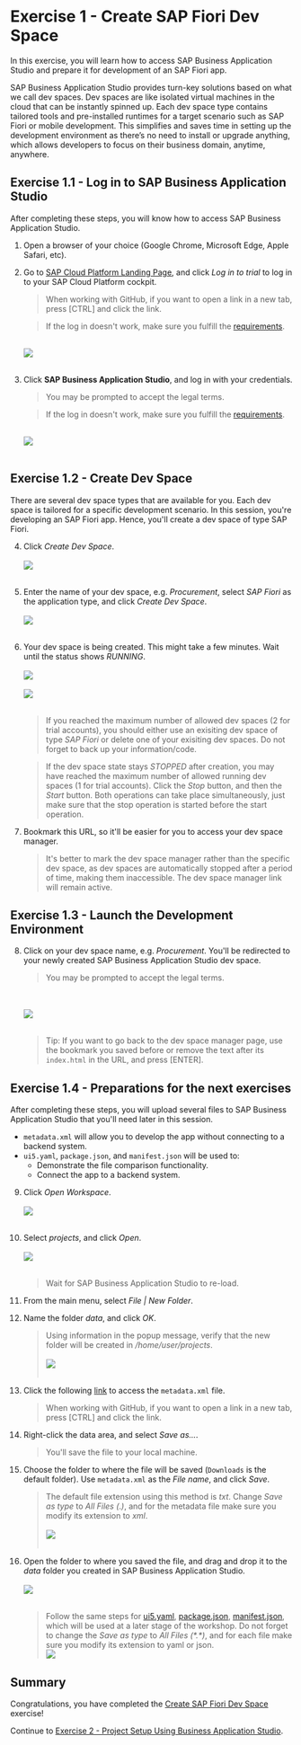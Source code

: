 # Exercise 1 - Create SAP Fiori Dev Space

In this exercise, you will learn how to access SAP Business Application Studio and prepare it for development of an SAP Fiori app.

SAP Business Application Studio provides turn-key solutions based on what we call dev spaces. Dev spaces are like isolated virtual machines in the cloud that can be instantly spinned up. 
Each dev space type contains tailored tools and pre-installed runtimes for a target scenario such as SAP Fiori or mobile development. 
This simplifies and saves time in setting up the development environment as there’s no need to install or upgrade anything, which allows developers to focus on their business domain, anytime, anywhere. 

## Exercise 1.1 - Log in to SAP Business Application Studio

After completing these steps, you will know how to access SAP Business Application Studio.

1. Open a browser of your choice (Google Chrome, Microsoft Edge, Apple Safari, etc).

2. Go to [SAP Cloud Platform Landing Page](https://www.sap.com/products/cloud-platform.html?btp=10a432f3-a259-46c4-aebc-79c090a69b22), and click *Log in to trial* to log in to your SAP Cloud Platform cockpit. 
    >When working with GitHub, if you want to open a link in a new tab, press [CTRL] and click the link.

    >If the log in doesn't work, make sure you fulfill the [requirements](../../README.md#requirements).

    <br>![](images/2020-10_SCP_Trial_Landing_Page_.jpg)<br><br>

3. Click **SAP Business Application Studio**, and log in with your credentials. 
    >You may be prompted to accept the legal terms.

    >If the log in doesn't work, make sure you fulfill the [requirements](../../README.md#requirements).

    <br>![](images/2020-11_SCP_Trial_Access_BAS_.jpg)<br><br>

## Exercise 1.2 - Create Dev Space

There are several dev space types that are available for you. Each dev space is tailored for a specific development scenario. In this session, you're developing an SAP Fiori app. Hence, you'll create a dev space of type SAP Fiori.

4. Click *Create Dev Space*.
<br><br>![](images/2020-10_BAS_Dev_Space_Manager_Empty_.jpg)<br><br>

5. Enter the name of your dev space, e.g. *Procurement*, select *SAP Fiori* as the application type, and click *Create Dev Space*.
<br><br>![](images/2020-10_BAS_Dev_Space_Create_.jpg)<br><br>

6. Your dev space is being created. This might take a few minutes. Wait until the status shows *RUNNING*.
<br><br>![](images/2020-10_BAS_Dev_Space_Starting_.jpg)<br><br>
![](images/2020-10_BAS_Dev_Space_Running_.jpg)<br><br>

   >If you reached the maximum number of allowed dev spaces (2 for trial accounts), you should either use an exisiting dev space of type *SAP Fiori* or delete one of your exisiting dev spaces. Do not forget to back up your information/code.

   >If the dev space state stays *STOPPED* after creation, you may have reached the maximum number of allowed running dev spaces (1 for trial accounts). Click the *Stop* button, and then the *Start* button. Both operations can take place simultaneously, just make sure that the stop operation is started before the start operation.

7. Bookmark this URL, so it'll be easier for you to access your dev space manager. 
    >It's better to mark the dev space manager rather than the specific dev space, as dev spaces are automatically stopped after a period of time, making them inaccessible. The dev space manager link will remain active.

## Exercise 1.3 - Launch the Development Environment

8. Click on your dev space name, e.g. *Procurement*. You'll be redirected to your newly created SAP Business Application Studio dev space.
    >You may be prompted to accept the legal terms.

    <br><br>![](images/2020-10_BAS_Launched_.jpg)<br><br>

    >Tip: If you want to go back to the dev space manager page, use the bookmark you saved before or remove the text after its `index.html` in the URL, and press [ENTER].

## Exercise 1.4 - Preparations for the next exercises

After completing these steps, you will upload several files to SAP Business Application Studio that you'll need later in this session.
+ `metadata.xml` will allow you to develop the app without connecting to a backend system.
+ `ui5.yaml`, `package.json`, and `manifest.json` will be used to:
    + Demonstrate the file comparison functionality.
    + Connect the app to a backend system.

9. Click *Open Workspace*.
    <br><br>![](images/2020-10_BAS_Open_Workspace_.jpg)<br><br>

10. Select *projects*, and click *Open*.
    <br><br>![](images/2020-10_BAS_Open_Workspace-2_.jpg)<br><br>
    >Wait for SAP Business Application Studio to re-load.

11. From the main menu, select *File | New Folder*.

12. Name the folder *data*, and click *OK*.
    >Using information in the popup message, verify that the new folder will be created in */home/user/projects*.
    <br><br>![](images/2020-10_BAS_New_Folder_.jpg)<br><br>

13. Click the following [link](data/metadata.xml?raw=true) to access the `metadata.xml` file.
    >When working with GitHub, if you want to open a link in a new tab, press [CTRL] and click the link.

14. Right-click the data area, and select *Save as...*.
    >You'll save the file to your local machine.

15. Choose the folder to where the file will be saved (`Downloads` is the default folder). Use `metadata.xml` as the *File name*, and click *Save*.
    >The default file extension using this method is *txt*. Change *Save as type* to *All Files (*.*)*, and for the metadata file make sure you modify its extension to *xml*.
    ><br><br>![](images/2020-10_Save_File_.jpg)<br><br>

16. Open the folder to where you saved the file, and drag and drop it to the *data* folder you created in SAP Business Application Studio.
    <br><br>![](images/2020-10_BAS_Metadata_Uploaded_.jpg)<br><br>

    >Follow the same steps for [ui5.yaml](data/ui5.yaml?raw=true), [package.json](data/package.json?raw=true), [manifest.json](data/manifest.json?raw=true), which will be used at a later stage of the workshop.
    >Do not forget to change the *Save as type* to *All Files (\*.\*)*, and for each file make sure you modify its extension to yaml or json.
    ><br>![](images/2020-10_BAS_Files_Uploaded_.jpg)<br>

## Summary

Congratulations, you have completed the [Create SAP Fiori Dev Space](#Exercise-1---Create-SAP-Fiori-Dev-Space) exercise!

Continue to [Exercise 2 - Project Setup Using Business Application Studio](../ex2/README.md).
